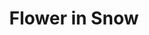 ---
layout: post
title:  "Flower in Snow"
image: assets/images/18-01-25-17-11-48-467_deco.jpg
image-small: true
tags:
 - Gallery
---